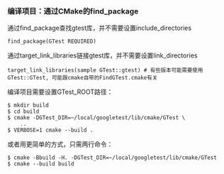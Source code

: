 ### 编译项目：通过CMake的find_package

通过find_package查找gtest库，并不需要设置include_directories

```
find_package(GTest REQUIRED)
```

通过target_link_libraries链接gtest库，并不需要设置link_directories

```
target_link_libraries(sample GTest::gtest) # 有些版本可能需要使用GTest::GTest, 可能跟cmake自带的FindGTest.cmake有关
```

编译项目需要设置GTest_ROOT路径：

```
$ mkdir build
$ cd build
$ cmake -DGTest_DIR=~/local/googletest/lib/cmake/GTest \
    ..
$ VERBOSE=1 cmake --build . 
```

或者用更简单的方式，只需两行命令：

```
$ cmake -Bbuild -H. -DGTest_DIR=~/local/googletest/lib/cmake/GTest
$ cmake --build build
```

